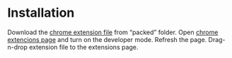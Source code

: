 # Installation

Download the [chrome extension file](#) from “packed” folder. Open [chrome extencions page](chrome//:extensions) and turn on the developer mode. Refresh the page. Drag-n-drop extension file to the extensions page.
